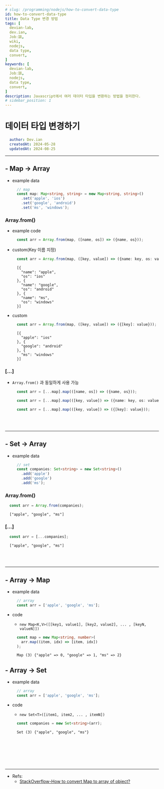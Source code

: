 ```yaml
---
# slug: /programming/nodejs/how-to-convert-data-type
id: how-to-convert-data-type
title: Data Type 변경 방법
tags: [
  devian-lab, 
  dev.ian,
  Jobː談,
  wiki,
  nodejs,
  data type,
  convert,
]
keywords: [
  devian-lab,
  Jobː談,
  nodejs,
  data type,
  convert,
]
description: Javascript에서 여러 데이터 타입을 변환하는 방법을 정리한다.
# sidebar_position: 1
---
```


<!--title -->
# 데이터 타입 변경하기
<!--//title -->

<!-- 
```json
{
  "author": "Dev.ian",
  "createdAt": "2024-05-28",
  "updatedAt": "2024-08-25"
}
``` 
-->

```yaml
  author: Dev.ian
  createdAt: 2024-05-28
  updatedAt: 2024-08-25
```


---


## - Map -> Array
  
  - example data

    ```typescript
      // map
      const map: Map<string, string> = new Map<string, string>()
        .set('apple', 'ios')
        .set('google', 'android')
        .set('ms', 'windows');
    ```

### Array.from()

  - example code

    ```typescript
      const arr = Array.from(map, ([name, os]) => ({name, os}));
    ```

  - custom(Key 이름 지정)

    ```typescript
      const arr = Array.from(map, ([key, value]) => ({name: key, os: value}));
    ```

    ```text
      [{
        "name": "apple",
        "os": "ios"
      }, {
        "name": "google",
        "os": "android"
      }, {
        "name": "ms",
        "os": "windows"
      }] 
    ```

  - custom

    ```typescript
      const arr = Array.from(map, ([key, value]) => ({[key]: value}));
    ```

    ```text
      [{
        "apple": "ios"
      }, {
        "google": "android"
      }, {
        "ms": "windows"
      }] 
    ```


### [...]

  - `Array.from()` 과 동일하게 사용 가능

    ```typescript
      const arr = [...map].map(([name, os]) => ({name, os}));
    ```

    ```typescript
      const arr = [...map].map(([key, value]) => ({name: key, os: value}));
    ```

    ```typescript
      const arr = [...map].map(([key, value]) => ({[key]: value}));
    ```

<br /><br />

---

## - Set -> Array

  - example data

    ```typescript
      // set
      const companies: Set<string> = new Set<string>()
        .add('apple')
        .add('google')
        .add('ms');
    ```

### Array.from()

  ```typescript
    const arr = Array.from(companies);
  ```

  ```text
    ["apple", "google", "ms"] 
  ```

### [...]

  ```typescript
    const arr = [...companies];
  ```

  ```text
    ["apple", "google", "ms"] 
  ```


<br /><br />

---

## - Array -> Map

  - example data

    ```typescript
      // array
      const arr = ['apple', 'google', 'ms'];
    ```

  - code
    + `new Map<K,V>([[key1, value1], [key2, value2], ... , [keyN, valueN]])`

    ```typescript
      const map = new Map<string, number>(
        arr.map((item, idx) => [item, idx])
      );
    ```

    ```text
      Map (3) {"apple" => 0, "google" => 1, "ms" => 2} 
    ```

## - Array -> Set

  - example data

    ```typescript
      // array
      const arr = ['apple', 'google', 'ms'];
    ```

  - code
    + `new Set<T>([item1, item2, ... , itemN])`
    ```typescript
      const companies = new Set<string>(arr);
    ```

    ```text
      Set (3) {"apple", "google", "ms"} 
    ```













<br /><br /><br /><br /><br />

--- 
- Refs:
  + [StackOverflow-How to convert Map to array of object?](https://stackoverflow.com/questions/56795743/how-to-convert-map-to-array-of-object)


